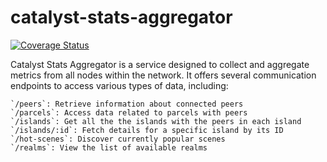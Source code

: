 # catalyst-stats-aggregator

[![Coverage Status](https://coveralls.io/repos/github/decentraland/catalyst-stats/badge.svg?branch=coverage)](https://coveralls.io/github/decentraland/catalyst-stats?branch=coverage)

Catalyst Stats Aggregator is a service designed to collect and aggregate metrics from all nodes within the network. It offers several communication endpoints to access various types of data, including:

    `/peers`: Retrieve information about connected peers
    `/parcels`: Access data related to parcels with peers
    `/islands`: Get all the the islands with the peers in each island
    `/islands/:id`: Fetch details for a specific island by its ID
    `/hot-scenes`: Discover currently popular scenes
    `/realms`: View the list of available realms

